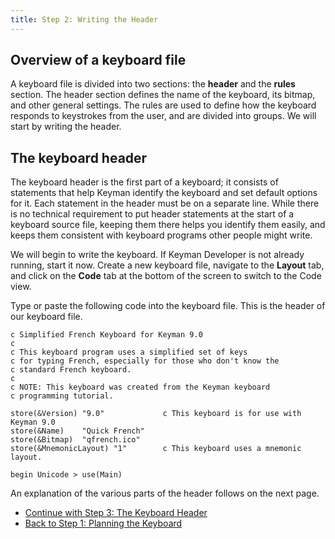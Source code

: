 ```yaml
---
title: Step 2: Writing the Header
---
```


## Overview of a keyboard file

A keyboard file is divided into two sections: the **header** and the
**rules** section. The header section defines the name of the keyboard,
its bitmap, and other general settings. The rules are used to define how
the keyboard responds to keystrokes from the user, and are divided into
groups. We will start by writing the header.

## The keyboard header

The keyboard header is the first part of a keyboard; it consists of
statements that help Keyman identify the keyboard and set default
options for it. Each statement in the header must be on a separate line.
While there is no technical requirement to put header statements at the
start of a keyboard source file, keeping them there helps you identify
them easily, and keeps them consistent with keyboard programs other
people might write.

We will begin to write the keyboard. If Keyman Developer is not already
running, start it now. Create a new keyboard file, navigate to the
**Layout** tab, and click on the **Code** tab at the bottom of the
screen to switch to the Code view.

Type or paste the following code into the keyboard file. This is the
header of our keyboard file.

```keyman
c Simplified French Keyboard for Keyman 9.0
c
c This keyboard program uses a simplified set of keys
c for typing French, especially for those who don't know the
c standard French keyboard.
c
c NOTE: This keyboard was created from the Keyman keyboard
c programming tutorial.

store(&Version) "9.0"             c This keyboard is for use with Keyman 9.0
store(&Name)    "Quick French"
store(&Bitmap)  "qfrench.ico"
store(&MnemonicLayout) "1"        c This keyboard uses a mnemonic layout.

begin Unicode > use(Main)
```

An explanation of the various parts of the header follows on the next
page.

-   [Continue with Step 3: The Keyboard Header](step-3)
-   [Back to Step 1: Planning the Keyboard](step-1)